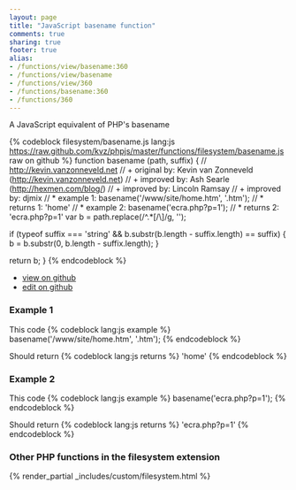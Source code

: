 ```yaml
---
layout: page
title: "JavaScript basename function"
comments: true
sharing: true
footer: true
alias:
- /functions/view/basename:360
- /functions/view/basename
- /functions/view/360
- /functions/basename:360
- /functions/360
---
```

<!-- Generated by Rakefile:build -->
A JavaScript equivalent of PHP's basename

{% codeblock filesystem/basename.js lang:js https://raw.github.com/kvz/phpjs/master/functions/filesystem/basename.js raw on github %}
function basename (path, suffix) {
  // http://kevin.vanzonneveld.net
  // +   original by: Kevin van Zonneveld (http://kevin.vanzonneveld.net)
  // +   improved by: Ash Searle (http://hexmen.com/blog/)
  // +   improved by: Lincoln Ramsay
  // +   improved by: djmix
  // *     example 1: basename('/www/site/home.htm', '.htm');
  // *     returns 1: 'home'
  // *     example 2: basename('ecra.php?p=1');
  // *     returns 2: 'ecra.php?p=1'
  var b = path.replace(/^.*[\/\\]/g, '');

  if (typeof suffix === 'string' && b.substr(b.length - suffix.length) == suffix) {
    b = b.substr(0, b.length - suffix.length);
  }

  return b;
}
{% endcodeblock %}

 - [view on github](https://github.com/kvz/phpjs/blob/master/functions/filesystem/basename.js)
 - [edit on github](https://github.com/kvz/phpjs/edit/master/functions/filesystem/basename.js)

### Example 1
This code
{% codeblock lang:js example %}
basename('/www/site/home.htm', '.htm');
{% endcodeblock %}

Should return
{% codeblock lang:js returns %}
'home'
{% endcodeblock %}

### Example 2
This code
{% codeblock lang:js example %}
basename('ecra.php?p=1');
{% endcodeblock %}

Should return
{% codeblock lang:js returns %}
'ecra.php?p=1'
{% endcodeblock %}


### Other PHP functions in the filesystem extension
{% render_partial _includes/custom/filesystem.html %}
